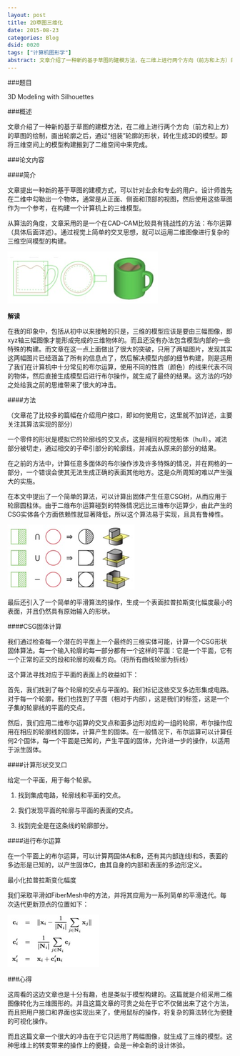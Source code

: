 ```yaml
---
layout: post
title: 2D草图三维化
date: 2015-08-23
categories: Blog
dsid: 0020
tags: ["计算机图形学"]
abstract: 文章介绍了一种新的基于草图的建模方法，在二维上进行两个方向（前方和上方）的草图的绘制，画出轮廓之后，通过“组装”轮廓的形状，转化生成3D的模型。即将三维空间上的模型构建搬到了二维空间中来完成。
---
```


###题目

3D Modeling with Silhouettes

###概述

文章介绍了一种新的基于草图的建模方法，在二维上进行两个方向（前方和上方）的草图的绘制，画出轮廓之后，通过“组装”轮廓的形状，转化生成3D的模型。即将三维空间上的模型构建搬到了二维空间中来完成。

###论文内容

####简介

文章提出一种新的基于草图的建模方式，可以针对业余和专业的用户。设计师首先在二维中勾勒出一个物体，通常是从正面、侧面和顶部的视图，然后使用这些草图作为一个参考，在构建一个计算机上的三维模型。

从算法的角度，文章采用的是一个在CAD-CAM比较具有挑战性的方法：布尔运算（具体后面详述）。通过视觉上简单的交叉思想，就可以运用二维图像进行复杂的三维空间模型的构建。

![pic1](/photo/week6/pic1.jpg)
 
**解读**

在我的印象中，包括从初中以来接触的只是，三维的模型应该是要由三幅图像，即xyz轴三幅图像才能形成完成的三维物体的。而且还没有办法包含模型内部的一些特殊的构建。而文章在这一点上面做出了很大的突破，只用了两幅图片，发现其实这两幅图片已经涵盖了所有的信息点了，然后解决模型内部的细节构建，则是运用了我们在计算机中十分常见的布尔运算，使用不同的性质（颜色）的线来代表不同的物体，然后直接生成模型后进行布尔操作，就生成了最终的结果。这方法的巧妙之处给我之前的思维带来了很大的冲击。

####方法

（文章花了比较多的篇幅在介绍用户接口，即如何使用它，这里就不加详述，主要关注其算法实现的部分）

一个零件的形状是模拟它的轮廓线的交叉点，这是相同的视觉船体（hull）。减法部分被切走，通过相交的子牵引部分的轮廓线，并减去从原来的部分的结果。

在之前的方法中，计算任意多面体的布尔操作涉及许多特殊的情况，并在网格的一部分，一个错误会使其无法生成正确的表面其他地方。这是众所周知的难以产生强大的实施。

在本文中提出了一个简单的算法，可以计算出固体产生任意CSG树，从而应用于轮廓圆柱体。由于二维布尔运算碰到的特殊情况远比三维布尔运算少，由此产生的CSG实体各个方面依赖性就显著降低，所以这个算法易于实现，且具有鲁棒性。

![pic2](/photo/week6/pic2.jpg)
 
最后还引入了一个简单的平滑算法的操作，生成一个表面拉普拉斯变化幅度最小的表面，并且仍然具有原始输入的形状。

####CSG固体计算

我们通过检查每一个潜在的平面上一个最终的三维实体可能，计算一个CSG形状固体算法。每一个输入轮廓的每一部分都有一个这样的平面：它是一个平面，它有一个正常的正交的段和轮廓的观看方向。（将所有曲线轮廓为折线）

这个算法寻找对应于平面的表面上的收益如下：

首先，我们找到了每个轮廓的交点与平面的。我们标记这些交叉多边形集成电路。对于每一个轮廓，我们也找到了平面（相对于内部），这是我们的标签，这是一个子集的轮廓线的平面的交点。

然后，我们应用二维布尔运算的交叉点和面多边形对应的一组的轮廓，布尔操作应用在相应的轮廓线的固体，计算产生的固体。在一般情况下，布尔运算可以计算任何2个固体，每一个平面是已知的，产生平面的固体，允许进一步的操作，以适用于派生固体。

####计算形状交叉口

给定一个平面，用于每个轮廓。

1. 找到集成电路，轮廓线和平面的交点。

2. 我们发现平面的轮廓与平面的表面的交点。

3. 找到完全是在这条线的轮廓部分。

####进行布尔运算

在一个平面上的布尔运算，可以计算两固体A和B，还有其内部连线I和S，表面的多边形是已知的，以产生固体C，由其自身的内部和表面的多边形定义。

最小化拉普拉斯变化幅度

我们采取平滑如FiberMesh中的方法，并将其应用为一系列简单的平滑迭代。每次迭代更新顶点的位置如下：

![pic3](/photo/week6/pic3.jpg)

###心得

这周看的这边文章也是十分有趣，也是类似于模型构建的。这篇就是介绍采用二维图像转化为三维图形的。并且这篇文章的可贵之处在于它不仅做出来了这个方法，而且把用户接口和界面也实现出来了，使用鼠标的操作，将复杂的算法转化为便捷的可视化操作。

而且这篇文章一个很大的冲击在于它只运用了两幅图像，就生成了三维的模型。这种思维上的转变带来的操作上的便捷，会是一种全新的设计体验。